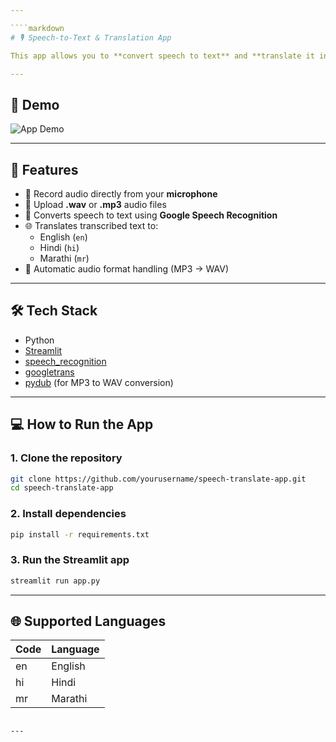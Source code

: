 ```yaml
---

````markdown
# 🎙️ Speech-to-Text & Translation App

This app allows you to **convert speech to text** and **translate it into multiple languages** using your **microphone** or an **uploaded audio file**. It’s built with Python, Streamlit, Google Speech Recognition API, and Google Translate.

---
```


## 🎥 Demo

![App Demo](demo/demo.gif)
<!-- For video: replace the above line with:
[![Watch the demo](https://img.youtube.com/vi/YOUR_VIDEO_ID/0.jpg)](https://www.youtube.com/watch?v=YOUR_VIDEO_ID)
-->

---

## 🚀 Features

- 🎤 Record audio directly from your **microphone**
- 📁 Upload **.wav** or **.mp3** audio files
- 📝 Converts speech to text using **Google Speech Recognition**
- 🌐 Translates transcribed text to:
  - English (`en`)
  - Hindi (`hi`)
  - Marathi (`mr`)
- 🔄 Automatic audio format handling (MP3 → WAV)

---

## 🛠️ Tech Stack

- Python
- [Streamlit](https://streamlit.io/)
- [speech_recognition](https://pypi.org/project/SpeechRecognition/)
- [googletrans](https://pypi.org/project/googletrans/)
- [pydub](https://pydub.com/) (for MP3 to WAV conversion)

---

## 💻 How to Run the App

### 1. Clone the repository

```bash
git clone https://github.com/yourusername/speech-translate-app.git
cd speech-translate-app
````

### 2. Install dependencies

```bash
pip install -r requirements.txt
```

### 3. Run the Streamlit app

```bash
streamlit run app.py
```

---

## 🌐 Supported Languages

| Code | Language |
| ---- | -------- |
| en   | English  |
| hi   | Hindi    |
| mr   | Marathi  |

```

---

